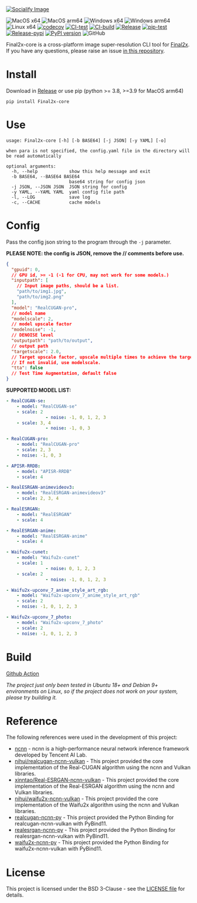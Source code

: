 <a href="https://socialify.git.ci/Tohrusky/Final2x-core/image?description=1&forks=1&language=1&logo=https%3A%2F%2Fraw.githubusercontent.com%2FTohrusky%2FTohrusky%2Fmain%2Ficon%2Flogo.png&name=1&pattern=Circuit%20Board&pulls=1&stargazers=1&theme=Light">
  <picture>
    <source media="(prefers-color-scheme: dark)" srcset="https://socialify.git.ci/Tohrusky/Final2x-core/image?description=1&forks=1&language=1&logo=https%3A%2F%2Fraw.githubusercontent.com%2FTohrusky%2FTohrusky%2Fmain%2Ficon%2Flogo-dark.png&name=1&pattern=Circuit%20Board&pulls=1&stargazers=1&theme=Dark" />
    <source media="(prefers-color-scheme: light)" srcset="https://socialify.git.ci/Tohrusky/Final2x-core/image?description=1&forks=1&language=1&logo=https%3A%2F%2Fraw.githubusercontent.com%2FTohrusky%2FTohrusky%2Fmain%2Ficon%2Flogo.png&name=1&pattern=Circuit%20Board&pulls=1&stargazers=1&theme=Light" />
    <img alt="Socialify Image" src="https://socialify.git.ci/Tohrusky/Final2x-core/image?description=1&forks=1&language=1&logo=https%3A%2F%2Fraw.githubusercontent.com%2FTohrusky%2FTohrusky%2Fmain%2Ficon%2Flogo.png&name=1&pattern=Circuit%20Board&pulls=1&stargazers=1&theme=Light" />
  </picture>
</a>

![MacOS x64](https://img.shields.io/badge/Support-MacOS%20x64-blue?logo=Apple&style=flat-square)
![MacOS arm64](https://img.shields.io/badge/Support-MacOS%20arm64-blue?logo=Apple&style=flat-square)
![Windows x64](https://img.shields.io/badge/Support-Windows%20x64-blue?logo=Windows&style=flat-square)
![Windows arm64](https://img.shields.io/badge/Support-Windows%20arm64-blue?logo=Windows&style=flat-square)
![Linux x64](https://img.shields.io/badge/Support-Linux%20x64-blue?logo=Linux&style=flat-square)
[![codecov](https://codecov.io/gh/Final2x/Final2x-core/branch/main/graph/badge.svg?token=B2TNKYN4O4)](https://codecov.io/gh/Final2x/Final2x-core)
[![CI-test](https://github.com/Final2x/Final2x-core/actions/workflows/CI-test.yml/badge.svg)](https://github.com/Final2x/Final2x-core/actions/workflows/CI-test.yml)
[![CI-build](https://github.com/Final2x/Final2x-core/actions/workflows/CI-build.yml/badge.svg)](https://github.com/Final2x/Final2x-core/actions/workflows/CI-build.yml)
[![Release](https://github.com/Final2x/Final2x-core/actions/workflows/Release.yml/badge.svg)](https://github.com/Final2x/Final2x-core/actions/workflows/Release.yml)
[![pip-test](https://github.com/Final2x/Final2x-core/actions/workflows/pip-test.yml/badge.svg)](https://github.com/Final2x/Final2x-core/actions/workflows/pip-test.yml)
[![Release-pypi](https://github.com/Final2x/Final2x-core/actions/workflows/Release-pypi.yml/badge.svg)](https://github.com/Final2x/Final2x-core/actions/workflows/Release-pypi.yml)
[![PyPI version](https://badge.fury.io/py/Final2x-core.svg)](https://badge.fury.io/py/Final2x-core)
![GitHub](https://img.shields.io/github/license/Final2x/Final2x-core)

Final2x-core is a cross-platform image super-resolution CLI tool for [Final2x](https://github.com/Tohrusky/Final2x). If you have any questions, please raise an issue [in this repository](https://github.com/Tohrusky/Final2x).

# Install

Download in [Release](https://github.com/Tohrusky/Final2x-core/releases) or use pip (python >= 3.8, >=3.9 for MacOS
arm64)

```shell
pip install Final2x-core
```

# Use

```shell
usage: Final2x-core [-h] [-b BASE64] [-j JSON] [-y YAML] [-o]

when para is not specified, the config.yaml file in the directory will be read automatically

optional arguments:
  -h, --help            show this help message and exit
  -b BASE64, --BASE64 BASE64
                        base64 string for config json
  -j JSON, --JSON JSON  JSON string for config
  -y YAML, --YAML YAML  yaml config file path
  -l, --LOG             save log
  -c, --CACHE           cache models
```

# Config

Pass the config json string to the program through the `-j` parameter.

**PLEASE NOTE: the config is JSON, remove the // comments before use.**

```json
{
  "gpuid": 0,
  // GPU id, >= -1 (-1 for CPU, may not work for some models.)
  "inputpath": [
    // Input image paths, should be a list.
    "path/to/img1.jpg",
    "path/to/img2.png"
  ],
  "model": "RealCUGAN-pro",
  // model name
  "modelscale": 2,
  // model upscale factor
  "modelnoise": -1,
  // DENOISE level
  "outputpath": "path/to/output",
  // output path
  "targetscale": 2.0,
  // Target upscale factor, upscale multiple times to achieve the target upscale factor.
  // If not invalid, use modelscale.
  "tta": false
  // Test Time Augmentation, default false
}
```

**SUPPORTED MODEL LIST:**

```yaml
- RealCUGAN-se:
    - model: "RealCUGAN-se"
    - scale: 2
               - noise: -1, 0, 1, 2, 3
    - scale: 3, 4
               - noise: -1, 0, 3

- RealCUGAN-pro:
    - model: "RealCUGAN-pro"
    - scale: 2, 3
    - noise: -1, 0, 3

- APISR-RRDB:
    - model: "APISR-RRDB"
    - scale: 4

- RealESRGAN-animevideov3:
    - model: "RealESRGAN-animevideov3"
    - scale: 2, 3, 4

- RealESRGAN:
    - model: "RealESRGAN"
    - scale: 4

- RealESRGAN-anime:
    - model: "RealESRGAN-anime"
    - scale: 4

- Waifu2x-cunet:
    - model: "Waifu2x-cunet"
    - scale: 1
               - noise: 0, 1, 2, 3
    - scale: 2
               - noise: -1, 0, 1, 2, 3

- Waifu2x-upconv_7_anime_style_art_rgb:
    - model: "Waifu2x-upconv_7_anime_style_art_rgb"
    - scale: 2
    - noise: -1, 0, 1, 2, 3

- Waifu2x-upconv_7_photo:
    - model: "Waifu2x-upconv_7_photo"
    - scale: 2
    - noise: -1, 0, 1, 2, 3
```

# Build

[Github Action](https://github.com/Tohrusky/Final2x-core/actions/workflows/CI-build.yml)

_The project just only been tested in Ubuntu 18+ and Debian 9+ environments on Linux, so if the project does not work on
your system, please try building it._

# Reference

The following references were used in the development of this project:

- [ncnn](https://github.com/Tencent/ncnn) - ncnn is a high-performance neural network inference framework developed by Tencent AI Lab.
- [nihui/realcugan-ncnn-vulkan](https://github.com/nihui/realcugan-ncnn-vulkan) - This project provided the core implementation of the Real-CUGAN algorithm using the ncnn and Vulkan libraries.
- [xinntao/Real-ESRGAN-ncnn-vulkan](https://github.com/xinntao/Real-ESRGAN-ncnn-vulkan) - This project provided the core implementation of the Real-ESRGAN algorithm using the ncnn and Vulkan libraries.
- [nihui/waifu2x-ncnn-vulkan](https://github.com/nihui/waifu2x-ncnn-vulkan) - This project provided the core implementation of the Waifu2x algorithm using the ncnn and Vulkan libraries.
- [realcugan-ncnn-py](https://github.com/Tohrusky/realcugan-ncnn-py) - This project provided the Python Binding for realcugan-ncnn-vulkan with PyBind11.
- [realesrgan-ncnn-py](https://github.com/Tohrusky/realesrgan-ncnn-py) - This project provided the Python Binding for realesrgan-ncnn-vulkan with PyBind11.
- [waifu2x-ncnn-py](https://github.com/Tohrusky/waifu2x-ncnn-py) - This project provided the Python Binding for waifu2x-ncnn-vulkan with PyBind11.

# License

This project is licensed under the BSD 3-Clause - see
the [LICENSE file](https://github.com/Tohrusky/Final2x-core/blob/main/LICENSE) for details.
